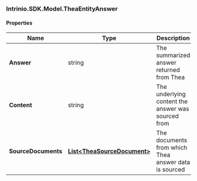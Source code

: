 [//]: # (CLASS:Intrinio.SDK.Model.TheaEntityAnswer)

[//]: # (KIND:object)

### Intrinio.SDK.Model.TheaEntityAnswer
#### Properties

[//]: # (START_DEFINITION)

Name | Type | Description
------------ | ------------- | -------------
**Answer** | string | The summarized answer returned from Thea &nbsp;
**Content** | string | The underlying content the answer was sourced from &nbsp;
**SourceDocuments** | [**List&lt;TheaSourceDocument&gt;**](TheaSourceDocument.md) | The documents from which Thea answer data is sourced &nbsp;

[//]: # (END_DEFINITION)


[//]: # (CONTAINED_CLASS:Intrinio.SDK.Model.TheaSourceDocument)


